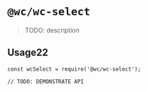 # `@wc/wc-select`

> TODO: description

## Usage22

```
const wcSelect = require('@wc/wc-select');

// TODO: DEMONSTRATE API
```
